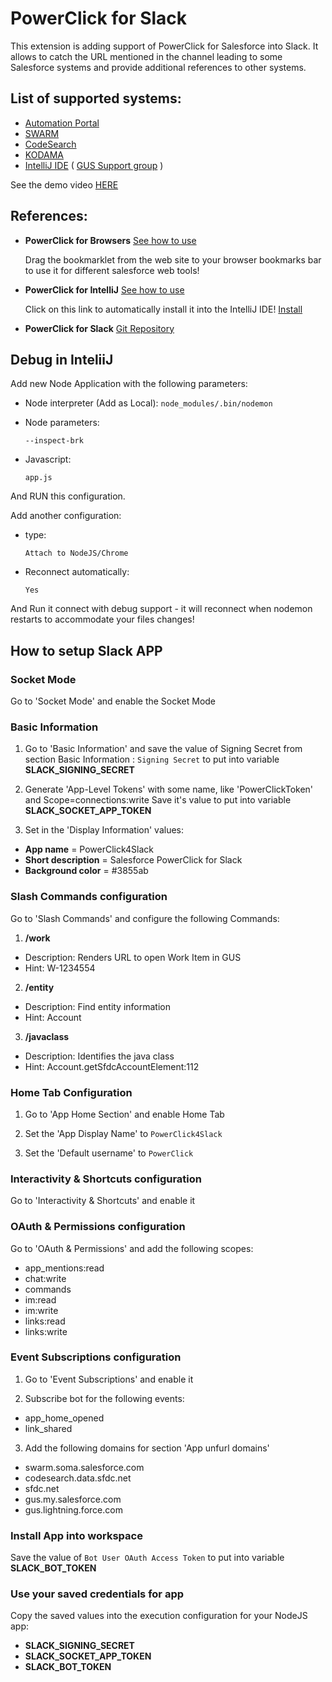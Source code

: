 PowerClick for Slack 
=================

This extension is adding support of PowerClick for Salesforce into Slack.
It allows to catch the URL mentioned in the channel leading to some Salesforce systems and provide additional references to other systems.

List of supported systems:
-------------------
* [Automation Portal](https://portal.prod.ci.sfdc.net/)
* [SWARM](https://swarm.soma.salesforce.com)
* [CodeSearch](https://codesearch.data.sfdc.net/source/)
* [KODAMA](https://kodama.eng.sfdc.net/)
* [IntelliJ IDE](https://www.jetbrains.com/idea/) ( [GUS Support group](https://gus.lightning.force.com/lightning/r/CollaborationGroup/0F9B000000000GnKAI/view) )

See the demo video [HERE](https://spuliaiev-sfdc.github.io/powerclick4Slack/docs/Hackday-Slack-2021-01-14_22-26-17.mp4)

References:
-------------------

* **PowerClick for Browsers** [See how to use](https://git.soma.salesforce.com/pages/intellij/powerclick/#browser_menu)
  
  Drag the bookmarklet from the web site to your browser bookmarks bar to use it for different salesforce web tools!


* **PowerClick for IntelliJ** [See how to use](https://git.soma.salesforce.com/pages/intellij/powerclick/#intelliJ_menu)
  
  Click on this link to automatically install it into the IntelliJ IDE! [Install](http://localhost:63342/api/installPlugin?action=install&pluginId=com.salesforce.powerclick)


* **PowerClick for Slack** [Git Repository](https://github.com/spuliaiev-sfdc/powerclick4Slack)

Debug in  InteliiJ
-------------------
Add new Node Application with the following parameters:
* Node interpreter (Add as Local):
  `node_modules/.bin/nodemon`
* Node parameters:
  
  `--inspect-brk`
* Javascript:
  
  `app.js`
  
And RUN this configuration.

Add another configuration:
* type:
  
    `Attach to NodeJS/Chrome`
* Reconnect automatically:
  
    `Yes`

And Run it connect with debug support - it will reconnect when nodemon restarts to accommodate your files changes!


## How to setup Slack APP

### Socket Mode
  Go to 'Socket Mode' and enable the Socket Mode

### Basic Information
1.  Go to 'Basic Information' and save the value of Signing Secret from section Basic Information :
  `Signing Secret`
  to put into variable **SLACK_SIGNING_SECRET**
    

2. Generate 'App-Level Tokens' with some name, like 'PowerClickToken' and Scope=connections:write
   Save it's value to put into variable **SLACK_SOCKET_APP_TOKEN**

   
3. Set in the 'Display Information' values:
  * **App name** = PowerClick4Slack
  * **Short description** = Salesforce PowerClick for Slack
  * **Background color** = #3855ab


### Slash Commands configuration 
  Go to 'Slash Commands' and configure the following Commands:
1. **/work**
  * Description: Renders URL to open Work Item in GUS
  * Hint: W-1234554   
2. **/entity**
  * Description: Find entity information
  * Hint: Account   
3. **/javaclass**
  * Description: Identifies the java class 
  * Hint: Account.getSfdcAccountElement:112

### Home Tab Configuration
1. Go to 'App Home Section' and enable Home Tab

   
2. Set the 'App Display Name' to
   `PowerClick4Slack`
   

3. Set the 'Default username' to
   `PowerClick`

### Interactivity & Shortcuts configuration
  Go to 'Interactivity & Shortcuts' and enable it  

### OAuth & Permissions configuration
  Go to 'OAuth & Permissions' and add the following scopes:
* app_mentions:read
* chat:write
* commands
* im:read
* im:write
* links:read
* links:write

### Event Subscriptions configuration
1.  Go to 'Event Subscriptions' and enable it
    

2. Subscribe bot for the following events:
* app_home_opened
* link_shared

3. Add the following domains for section 'App unfurl domains'
* swarm.soma.salesforce.com
* codesearch.data.sfdc.net
* sfdc.net
* gus.my.salesforce.com
* gus.lightning.force.com

### Install App into workspace
  Save the value of 
  `Bot User OAuth Access Token`
  to put into variable **SLACK_BOT_TOKEN**

### Use your saved credentials for app
Copy the saved values into the execution configuration for your NodeJS app:
* **SLACK_SIGNING_SECRET**
* **SLACK_SOCKET_APP_TOKEN**
* **SLACK_BOT_TOKEN**
